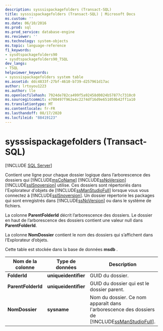 ```yaml
---
description: sysssispackagefolders (Transact-SQL)
title: sysssispackagefolders (Transact-SQL) | Microsoft Docs
ms.custom: ''
ms.date: 06/10/2016
ms.prod: sql
ms.prod_service: database-engine
ms.reviewer: ''
ms.technology: system-objects
ms.topic: language-reference
f1_keywords:
- sysdtspackagefolders90
- sysdtspackagefolders90_TSQL
dev_langs:
- TSQL
helpviewer_keywords:
- sysssispackagefolders system table
ms.assetid: ddc4833f-27bf-4610-b739-d257961d17ac
author: lrtoyou1223
ms.author: lle
ms.openlocfilehash: 7924de782ca499f5a92458d0024b57877c7310c0
ms.sourcegitcommit: e700497f962e4c2274df16d9e651059b42ff1a10
ms.translationtype: MT
ms.contentlocale: fr-FR
ms.lasthandoff: 08/17/2020
ms.locfileid: "88419123"
---
```

# <a name="sysssispackagefolders-transact-sql"></a>sysssispackagefolders (Transact-SQL)
[!INCLUDE [SQL Server](../../includes/applies-to-version/sqlserver.md)]

  Contient une ligne pour chaque dossier logique dans l’arborescence des dossiers qui [!INCLUDE[msCoName](../../includes/msconame-md.md)] [!INCLUDE[ssNoVersion](../../includes/ssnoversion-md.md)] [!INCLUDE[ssISnoversion](../../includes/ssisnoversion-md.md)] utilise. Ces dossiers sont répertoriés dans l'Explorateur d'objets de [!INCLUDE[ssManStudioFull](../../includes/ssmanstudiofull-md.md)] lorsque vous vous connectez à [!INCLUDE[ssISnoversion](../../includes/ssisnoversion-md.md)]. Un dossier répertorie les packages qui sont enregistrés dans [!INCLUDE[ssNoVersion](../../includes/ssnoversion-md.md)] ou dans le système de fichiers.  
  
 La colonne **ParentFolderId** décrit l’arborescence des dossiers. Le dossier en haut de l’arborescence des dossiers contient une valeur null dans **ParentFolderId**.  
  
 La colonne **NomDossier** contient le nom des dossiers qui s’affichent dans l’Explorateur d’objets.  
  
 Cette table est stockée dans la base de données **msdb** .  

  
|Nom de la colonne|Type de données|Description|  
|-----------------|---------------|-----------------|  
|**FolderId**|**uniqueidentifier**|GUID du dossier.|  
|**ParentFolderId**|**uniqueidentifier**|GUID du dossier qui est le dossier parent.|  
|**NomDossier**|**sysname**|Nom du dossier. Ce nom apparaît dans l'arborescence des dossiers de [!INCLUDE[ssManStudioFull](../../includes/ssmanstudiofull-md.md)].|  
  
  
